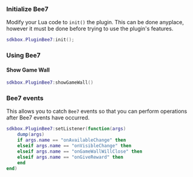 ### Initialize Bee7
Modify your Lua code to `init()` the plugin. This can be done anyplace, however it must be done before trying to use the plugin's features.
```lua
sdkbox.PluginBee7:init();
```

### Using Bee7
#### Show Game Wall
```lua
sdkbox.PluginBee7:showGameWall()
```

### Bee7 events
This allows you to catch `Bee7` events so that you can perform operations after Bee7 events have occurred.

```lua
sdkbox.PluginBee7:setListener(function(args)
    dump(args)
    if args.name == "onAvailableChange" then
    elseif args.name == "onVisibleChange" then
    elseif args.name == "onGameWallWillClose" then
    elseif args.name == "onGiveReward" then
    end
end)
```
